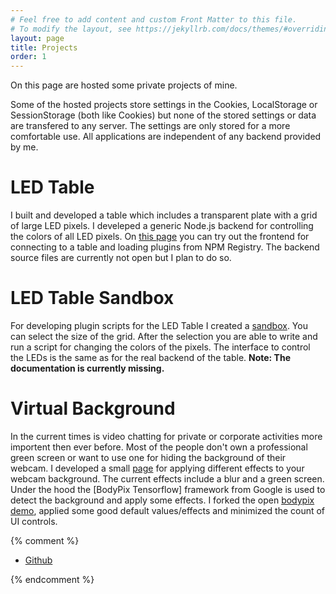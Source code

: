 ```yaml
---
# Feel free to add content and custom Front Matter to this file.
# To modify the layout, see https://jekyllrb.com/docs/themes/#overriding-theme-defaults
layout: page
title: Projects
order: 1
---
```

On this page are hosted some private projects of mine.

Some of the hosted projects store settings in the Cookies, LocalStorage or SessionStorage (both like Cookies) but none of the stored settings or data are transfered to any server. The settings are only stored for a more comfortable use. All applications are independent of any backend provided by me.

# LED Table
I built and developed a table which includes a transparent plate with a grid of large LED pixels.
I develeped a generic Node.js backend for controlling the colors of all LED pixels.
On [this page](/led-table/) you can try out the frontend for connecting to a table and loading plugins from NPM Registry.
The backend source files are currently not open but I plan to do so.

# LED Table Sandbox
For developing plugin scripts for the LED Table I created a [sandbox](/led-table-sandbox).
You can select the size of the grid. After the selection you are able to write and run a script for changing the colors of the pixels.
The interface to control the LEDs is the same as for the real backend of the table. **Note: The documentation is currently missing.**

# Virtual Background
In the current times is video chatting for private or corporate activities more importent then ever before.
Most of the people don't own a professional green screen or want to use one for hiding the background of their webcam.
I developed a small [page](/virtual-background) for applying different effects to your webcam background.
The current effects include a blur and a green screen.
Under the hood the [BodyPix Tensorflow] framework from Google is used to detect the background and apply some effects.
I forked the open [bodypix demo](https://storage.googleapis.com/tfjs-models/demos/body-pix/index.html),
applied some good default values/effects and minimized the count of UI controls.


{% comment %}
    <ul>
        <li><a href="https://github.com/arstulke" rel="me">Github</a></li>
    </ul>
    <link rel="authorization_endpoint" href="https://indieauth.com/auth" />
    <link rel="token_endpoint" href="https://tokens.indieauth.com/token">
{% endcomment %}
